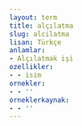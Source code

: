 ```yaml
---
layout: term
title: alçılatma
slug: alcilatma
lisan: Türkçe
anlamlar:
- Alçılatmak işi
ozellikler:
- - isim
ornekler:
- - ''
orneklerkaynak:
- - ''
---
```


